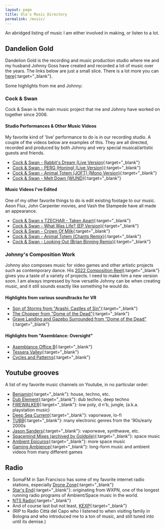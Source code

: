 ```yaml
---
layout: page
title: Ola's Music Directory
permalink: /music/
---
```


An abridged listing of music I am either involved in making, or listen to a lot.

## Dandelion Gold

Dandelion Gold is the recording and music production studio where me and my husband Johnny Goss have created and recorded a lot of music over the years.  The links below are just a small slice.  There is a lot more you can [here](https://www.dandeliongold.com/work){:target="_blank"}.

Some highlights from me and Johnny:

### Cock & Swan

Cock & Swan is the main music project that me and Johnny have worked on together since 2006.

#### Studio Performances & Other Music Videos

My favorite kind of 'live' performance to do is in our recording studio.  A couple of the videos below are examples of this.  They are all directed, recorded and produced by both Johnny and very special musical/artistic guests and friends.

* [Cock & Swan - Rabbit's Dream (Live Version](https://www.youtube.com/watch?v=G_33Wg-8Kt0){:target="_blank"}
* [Cock & Swan - PERG (Honing) (Live Version)](https://www.youtube.com/watch?v=v0R178RFlxE){:target="_blank"}
* [Cock & Swan - Animal Totem (JOFT) (Mono Version)](https://www.youtube.com/watch?v=pXsV4NdwJ2U){:target="_blank"}
* [Cock & Swan - Melt Down (WUND)](https://www.youtube.com/watch?v=zvtilgCrdug){:target="_blank"}

#### Music Videos I've Edited

One of my other favorite things to do is edit existing footage to our music.  Aeon Flux, John Carpenter movies, and Vash the Stampede have all made an appearance.

* [Cock & Swan x TZECHAR - Taken Apart](https://www.youtube.com/watch?v=IsJXyzoiReM){:target="_blank"}
* [Cock & Swan - What Was Life? (EP Version)](https://www.youtube.com/watch?v=P2gJtfhH_aI){:target="_blank"}
* [Cock & Swan - Crown Of Milk](https://www.youtube.com/watch?v=bHSuTvUmKsE){:target="_blank"}
* [Cock & Swan - Animal Totem (Chants Remix)](https://www.youtube.com/watch?v=5_ToiVcV35k){:target="_blank"}
* [Cock & Swan - Looking Out (Brian Binning Remix)](https://www.youtube.com/watch?v=lvxs80ePzwk){:target="_blank"}

### Johnny's Composition Work

Johnny also composes music for video games and other artistic projects such as contemporary dance.  His [2022 Composition Reel](https://youtu.be/_x7fZeSbu1E){:target="_blank"} gives you a taste of a variety of projects.  I need to make him a new version soon.  I am always impressed by how versatile Johnny can be when creating music, and it still sounds exactly like something he would do.

#### Highlights from various soundtracks for VR

* [Son of Storms from "Arashi: Castles of Sin"](https://www.youtube.com/watch?v=c9ex9ubAsfA){:target="_blank"}
* [The Chopper from "Dome of the Dead"](https://www.youtube.com/watch?v=Ak5rd-0D05Q){:target="_blank"}
* [Grave Landing and Gazebo Surrounded from "Dome of the Dead"](https://www.youtube.com/watch?v=uJDgXRbKOO0){:target="_blank"}

#### Highlights from "Asemblance: Oversight"

* [Asemblance Office B](https://www.youtube.com/watch?v=7RJEw85vb04){:target="_blank"}
* [Tessera Valley](https://www.youtube.com/watch?v=pni5G6rAgVE){:target="_blank"}
* [Cycles and Patterns](https://www.youtube.com/watch?v=fbmALkR1tL8){:target="_blank"}


## Youtube grooves

A list of my favorite music channels on Youtube, in no particular order:

* [Benjamin](https://www.youtube.com/@bealabmusic){:target="_blank"}: house, techno, etc.
* [Dub Element](https://www.youtube.com/@DubElementMusic){:target="_blank"}: dub techno, deep techno
* [FIREWALKER](https://www.youtube.com/@firewalker3289){:target="_blank"}: low poly, d n'b, jungle, (a.k.a. playstation music)
* [Deep Sea Current](https://www.youtube.com/@deepseacurrent){:target="_blank"}: vaporwave, lo-fi
* [TUBB](https://www.youtube.com/@TUBBB){:target="_blank"}: many electronic genres from the '90s/early 2000s
* [Jason Sanders](https://www.youtube.com/@JasonSanders){:target="_blank"}: vaporwave, synthwave, etc.
* [Spacemind Mixes (archived by Goldpile)](https://www.youtube.com/playlist?list=PLGJ4AkLwvhjT7CXrV35yVFtqa9hNaI1Ge){:target="_blank"}: space music
* [Ambient Epicuros](https://www.youtube.com/@AmbientEpicuros){:target="_blank"}: more space music
* [Gaming Ambience](https://www.youtube.com/@GamingAmbience){:target="_blank"}: long-form music and ambient videos from many different games

## Radio

* SomaFM in San Francisco has some of my favorite internet radio stations, especially [Drone Zone](https://somafm.com/dronezone/){:target="_blank"}
* [Star's End](https://www.starsend.org/){:target="_blank"}: originating from WXPN, one of the longest running radio programs of Ambient/Space music in the world.
* [NTS Radio](https://www.nts.live/){:target="_blank"}
* And of course last but not least, [KEXP](https://www.kexp.org/){:target="_blank"}
* (RIP to Radio Città del Capo who I listened to when visiting family in Bologna and who introduced me to a ton of music, and still tuned into until its demise.)





